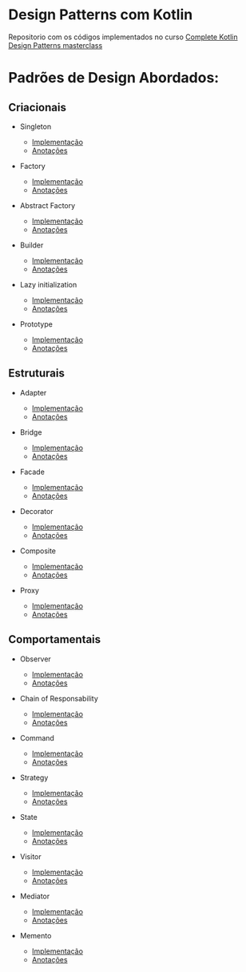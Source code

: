 # Design Patterns com Kotlin
Repositorio com os códigos implementados no curso [Complete Kotlin Design Patterns masterclass](https://udemy.com/course/kotlindesignpatterns/)

# Padrões de Design Abordados:

## Criacionais
- Singleton 
  - [Implementação](https://github.com/felpgoes/kotlin-design-patterns/blob/master/src/test/kotlin/NetworkDriver.kt)
  - [Anotações](https://abounding-cartoon-46d.notion.site/Singleton-e8712e06df9f4fd3a4eb5b360834e7bd?pvs=21)

- Factory 
  - [Implementação](https://github.com/felpgoes/kotlin-design-patterns/blob/master/src/test/kotlin/FactoryMethod.kt)
  - [Anotações](https://abounding-cartoon-46d.notion.site/Factory-63c73e2a6f4841d984d4e4324259febe?pvs=21)

- Abstract Factory 
  - [Implementação](https://github.com/felpgoes/kotlin-design-patterns/blob/master/src/test/kotlin/AbstractFactory.kt)
  - [Anotações](https://abounding-cartoon-46d.notion.site/Abstract-Factory-68db97f4689e420691c2451a695ff68b?pvs=21)

- Builder 
  - [Implementação](https://github.com/felpgoes/kotlin-design-patterns/blob/master/src/test/kotlin/Builder.kt)
  - [Anotações](https://abounding-cartoon-46d.notion.site/Builder-9e004810ed194caa8fd82a4f6468db44?pvs=21)

- Lazy initialization 
  - [Implementação](https://github.com/felpgoes/kotlin-design-patterns/blob/master/src/test/kotlin/LazyInitialization.kt)
  - [Anotações](https://abounding-cartoon-46d.notion.site/Lazy-initialization-b65501d3fd6847a6b19b2dab99e29db4?pvs=21)

- Prototype 
  - [Implementação](https://github.com/felpgoes/kotlin-design-patterns/blob/master/src/test/kotlin/Prototype.kt)
  - [Anotações](https://abounding-cartoon-46d.notion.site/Prototype-ce30c74de3624322a248976dcdf704bd?pvs=21)

## Estruturais
- Adapter 
  - [Implementação](https://github.com/felpgoes/kotlin-design-patterns/blob/master/src/test/kotlin/Adapter.kt)
  - [Anotações](https://abounding-cartoon-46d.notion.site/Adapter-2d3ae80345b046bc94aa7f6d6614bb72?pvs=21)

- Bridge 
  - [Implementação](https://github.com/felpgoes/kotlin-design-patterns/blob/master/src/test/kotlin/Bridge.kt)
  - [Anotações](https://abounding-cartoon-46d.notion.site/Bridge-c5ee60d2074a46dead4997348c2e69fe?pvs=21)

- Facade 
  - [Implementação](https://github.com/felpgoes/kotlin-design-patterns/blob/master/src/test/kotlin/ComplexSystemStore.kt)
  - [Anotações](https://abounding-cartoon-46d.notion.site/Facade-af6ade70d3784b64884bdb9eadad3f20?pvs=21)

- Decorator 
  - [Implementação](https://github.com/felpgoes/kotlin-design-patterns/blob/master/src/test/kotlin/Decorator.kt)
  - [Anotações](https://abounding-cartoon-46d.notion.site/Decorator-a44c529690664ab2b0a9c1ad08206daf?pvs=21)

- Composite 
  - [Implementação](https://github.com/felpgoes/kotlin-design-patterns/blob/master/src/test/kotlin/Composite.kt)
  - [Anotações](https://abounding-cartoon-46d.notion.site/Composite-423e773d9fec4d9a90f704d2fa7a17aa?pvs=21)

- Proxy 
  - [Implementação](https://github.com/felpgoes/kotlin-design-patterns/blob/master/src/test/kotlin/Proxy.kt)
  - [Anotações](https://abounding-cartoon-46d.notion.site/Proxy-f0f62db6bb224367be417ba30fefa2fb?pvs=21)


## Comportamentais
- Observer 
  - [Implementação](https://github.com/felpgoes/kotlin-design-patterns/blob/master/src/test/kotlin/Observer.kt)
  - [Anotações](https://abounding-cartoon-46d.notion.site/Observer-1931bd9f4e4d43659d8ec1ceaed1f7e1?pvs=21)

- Chain of Responsability 
  - [Implementação](https://github.com/felpgoes/kotlin-design-patterns/blob/master/src/test/kotlin/ChainOfResponsibility.kt)
  - [Anotações](https://abounding-cartoon-46d.notion.site/Chain-of-Responsability-c40249cc1a664382b688c300b60a2e82?pvs=21)

- Command 
  - [Implementação](https://github.com/felpgoes/kotlin-design-patterns/blob/master/src/test/kotlin/Command.kt)
  - [Anotações](https://abounding-cartoon-46d.notion.site/Command-43a14e8311054e5e82a2ecec6bcf0505?pvs=21)

- Strategy 
  - [Implementação](https://github.com/felpgoes/kotlin-design-patterns/blob/master/src/test/kotlin/Strategy.kt)
  - [Anotações](https://abounding-cartoon-46d.notion.site/Strategy-66dbfe40db5a460eb5fa09faa286c050?pvs=21)

- State 
  - [Implementação](https://github.com/felpgoes/kotlin-design-patterns/blob/master/src/test/kotlin/State.kt)
  - [Anotações](https://abounding-cartoon-46d.notion.site/State-9b83639f828d4707b30d8eb5bf9f5161?pvs=21)

- Visitor 
  - [Implementação](https://github.com/felpgoes/kotlin-design-patterns/blob/master/src/test/kotlin/Visitor.kt)
  - [Anotações](https://abounding-cartoon-46d.notion.site/Visitor-3527d44b72824adb8910b65cbac356ba?pvs=21)

- Mediator 
  - [Implementação](https://github.com/felpgoes/kotlin-design-patterns/blob/master/src/test/kotlin/Mediator.kt)
  - [Anotações](https://abounding-cartoon-46d.notion.site/Mediator-f2163655f1ef4bc1b37645dcb8daa74e?pvs=21)

- Memento 
  - [Implementação](https://github.com/felpgoes/kotlin-design-patterns/blob/master/src/test/kotlin/Memento.kt)
  - [Anotações](https://abounding-cartoon-46d.notion.site/Memento-53d3978437c54e429a79172762f442c7?pvs=21)
